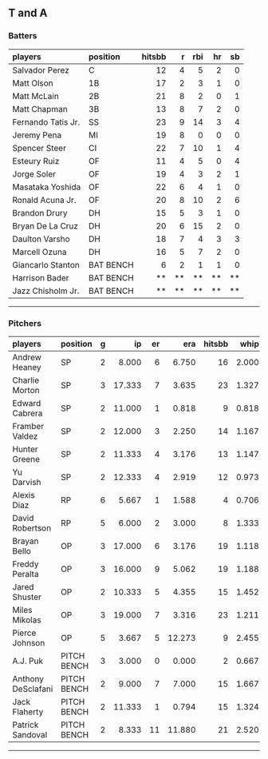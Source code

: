 ## T and A

### Batters

 
|players            |position  | hitsbb|  r| rbi| hr| sb| 
|:------------------|:---------|------:|--:|---:|--:|--:| 
|Salvador Perez     |C         |     12|  4|   5|  2|  0| 
|Matt Olson         |1B        |     17|  2|   3|  1|  0| 
|Matt McLain        |2B        |     21|  8|   2|  0|  1| 
|Matt Chapman       |3B        |     13|  8|   7|  2|  0| 
|Fernando Tatis Jr. |SS        |     23|  9|  14|  3|  4| 
|Jeremy Pena        |MI        |     19|  8|   0|  0|  0| 
|Spencer Steer      |CI        |     22|  7|  10|  1|  4| 
|Esteury Ruiz       |OF        |     11|  4|   5|  0|  4| 
|Jorge Soler        |OF        |     19|  4|   3|  2|  1| 
|Masataka Yoshida   |OF        |     22|  6|   4|  1|  0| 
|Ronald Acuna Jr.   |OF        |     20|  8|  10|  2|  6| 
|Brandon Drury      |DH        |     15|  5|   3|  1|  0| 
|Bryan De La Cruz   |DH        |     20|  6|  15|  2|  0| 
|Daulton Varsho     |DH        |     18|  7|   4|  3|  3| 
|Marcell Ozuna      |DH        |     16|  5|   7|  2|  0| 
|Giancarlo Stanton  |BAT BENCH |      6|  2|   1|  1|  0| 
|Harrison Bader     |BAT BENCH |     **| **|  **| **| **| 
|Jazz Chisholm Jr.  |BAT BENCH |     **| **|  **| **| **| 


* * *

### Pitchers

 
|players            |position    |  g|     ip| er|    era| hitsbb|  whip| so|  w| sv| 
|:------------------|:-----------|--:|------:|--:|------:|------:|-----:|--:|--:|--:| 
|Andrew Heaney      |SP          |  2|  8.000|  6|  6.750|     16| 2.000| 10|  0|  0| 
|Charlie Morton     |SP          |  3| 17.333|  7|  3.635|     23| 1.327| 22|  0|  0| 
|Edward Cabrera     |SP          |  2| 11.000|  1|  0.818|      9| 0.818| 14|  2|  0| 
|Framber Valdez     |SP          |  2| 12.000|  3|  2.250|     14| 1.167| 12|  1|  0| 
|Hunter Greene      |SP          |  2| 11.333|  4|  3.176|     13| 1.147| 17|  0|  0| 
|Yu Darvish         |SP          |  2| 12.333|  4|  2.919|     12| 0.973| 15|  2|  0| 
|Alexis Diaz        |RP          |  6|  5.667|  1|  1.588|      4| 0.706|  8|  1|  3| 
|David Robertson    |RP          |  5|  6.000|  2|  3.000|      8| 1.333| 11|  0|  2| 
|Brayan Bello       |OP          |  3| 17.000|  6|  3.176|     19| 1.118| 12|  0|  0| 
|Freddy Peralta     |OP          |  3| 16.000|  9|  5.062|     19| 1.188| 17|  0|  0| 
|Jared Shuster      |OP          |  2| 10.333|  5|  4.355|     15| 1.452|  1|  2|  0| 
|Miles Mikolas      |OP          |  3| 19.000|  7|  3.316|     23| 1.211| 14|  1|  0| 
|Pierce Johnson     |OP          |  5|  3.667|  5| 12.273|      9| 2.455|  5|  0|  0| 
|A.J. Puk           |PITCH BENCH |  3|  3.000|  0|  0.000|      2| 0.667|  5|  0|  1| 
|Anthony DeSclafani |PITCH BENCH |  2|  9.000|  7|  7.000|     15| 1.667|  4|  0|  0| 
|Jack Flaherty      |PITCH BENCH |  2| 11.333|  1|  0.794|     15| 1.324| 14|  0|  0| 
|Patrick Sandoval   |PITCH BENCH |  2|  8.333| 11| 11.880|     21| 2.520| 12|  0|  0| 


* * *


